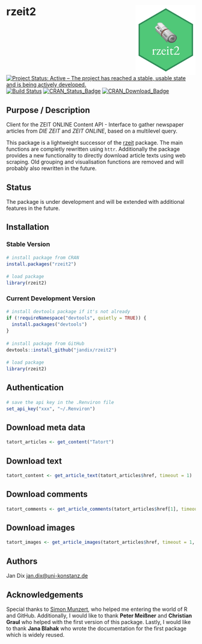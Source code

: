 
<!-- README.md is generated from README.Rmd. Please edit that file -->
rzeit2 <img src="rzeit2.png" width="160px" align="right" />
===========================================================

[![Project Status: Active – The project has reached a stable, usable state and is being actively developed.](http://www.repostatus.org/badges/latest/active.svg)](http://www.repostatus.org/#active) [![Build Status](https://travis-ci.org/jandix/rzeit2.svg?branch=master)](https://travis-ci.org/jandix/rzeit2) [![CRAN\_Status\_Badge](http://www.r-pkg.org/badges/version/rzeit2)](https://cran.r-project.org/package=rzeit2) [![CRAN\_Download\_Badge](https://cranlogs.r-pkg.org/badges/rzeit2)](https://cran.r-project.org/package=rzeit2)

Purpose / Description
---------------------

Client for the ZEIT ONLINE Content API - Interface to gather newspaper articles from *DIE ZEIT* and *ZEIT ONLINE*, based on a multilevel query.

This package is a lightweight successor of the [rzeit](https://github.com/jandix/rzeit) package. The main functions are completly rewritten using `httr`. Additionally the package provides a new functionality to directly download article texts using web scraping. Old grouping and visualisation functions are removed and will probably also rewritten in the future.

Status
------

The package is under development and will be extended with additional features in the future.

Installation
------------

### Stable Version

``` r
# install package from CRAN
install.packages("rzeit2")

# load package
library(rzeit2)
```

### Current Development Version

``` r
# install devtools package if it's not already
if (!requireNamespace("devtools", quietly = TRUE)) {
  install.packages("devtools")
}

# install package from GitHub
devtools::install_github("jandix/rzeit2")

# load package
library(rzeit2)
```

Authentication
--------------

``` r
# save the api key in the .Renviron file
set_api_key("xxx", "~/.Renviron")
```

Download meta data
------------------

``` r
tatort_articles <- get_content("Tatort")
```

Download text
-------------

``` r
tatort_content <- get_article_text(tatort_articles$href, timeout = 1)
```

Download comments
-----------------

``` r
tatort_comments <- get_article_comments(tatort_articles$href[1], timeout = 1)
```

Download images
---------------

``` r
tatort_images <- get_article_images(tatort_articles$href, timeout = 1, download = "~/Documents/tatort-img/")
```

Authors
-------

Jan Dix <jan.dix@uni-konstanz.de>

Acknowledgements
----------------

Special thanks to [Simon Munzert](http://simonmunzert.github.io/), who helped me entering the world of R and GitHub. Additionally, I would like to thank **Peter Meißner** and **Christian Graul** who helped with the first version of this package. Lastly, I would like to thank **Jana Blahak** who wrote the documentation for the first package which is widely reused.
